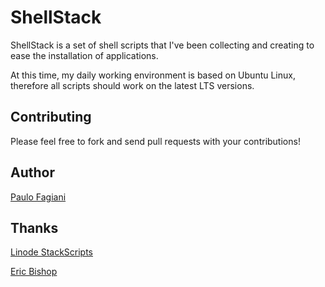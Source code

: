 ShellStack
=====

ShellStack is a set of shell scripts that I've been collecting and creating to ease the installation of applications.

At this time, my daily working environment is based on Ubuntu Linux, therefore all scripts should work on the latest LTS versions.

Contributing
-----

Please feel free to fork and send pull requests with your contributions!

Author
-----

[Paulo Fagiani](https://github.com/fagiani)

Thanks
-----

[Linode StackScripts](http://linode.com/stackscripts)

[Eric Bishop](http://github.com/ericpaulbishop)
